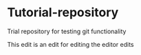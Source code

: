 # Tutorial-repository
Trial repository for testing git functionality

This edit is an edit for editing the editor edits
